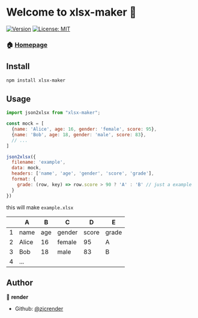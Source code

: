 # Welcome to xlsx-maker 👋
[![Version](https://img.shields.io/npm/v/xlsx-maker.svg)](https://www.npmjs.com/package/xlsx-maker)
[![License: MIT](https://img.shields.io/badge/License-MIT-yellow.svg)](#)

### 🏠 [Homepage](https://github.com/zjcrender/xlsx-maker)

## Install

```sh
npm install xlsx-maker
```

## Usage
```javascript
import json2xlsx from "xlsx-maker";

const mock = [
  {name: 'Alice', age: 16, gender: 'female', score: 95},
  {name: 'Bob', age: 18, gender: 'male', score: 83},
  // ...
]

json2xlsx({
  filename: 'example',
  data: mock,
  headers: ['name', 'age', 'gender', 'score', 'grade'],
  format: {
    grade: (row, key) => row.score > 90 ? 'A' : 'B' // just a example
  }
})
```

this will make `example.xlsx`

| | A | B | C | D | E |
|----|----|----|----|----|----|
| 1 | name | age | gender | score | grade |
| 2 | Alice | 16 | female | 95 | A |
| 3 | Bob | 18 | male | 83 | B |
| 4 | ... |


## Author

👤 **render**

* Github: [@zjcrender](https://github.com/zjcrender)

